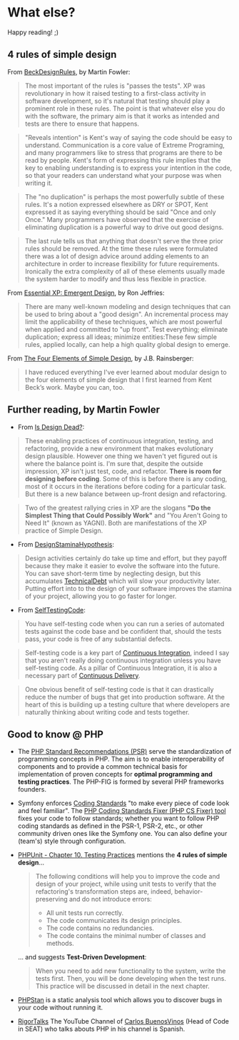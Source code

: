 # What else?

Happy reading! ;)

## 4 rules of simple design

From [BeckDesignRules](https://martinfowler.com/bliki/BeckDesignRules.html), by Martin Fowler:

> The most important of the rules is "passes the tests". XP was revolutionary in how it raised testing to a first-class activity in software development, so it's natural that testing should play a prominent role in these rules. The point is that whatever else you do with the software, the primary aim is that it works as intended and tests are there to ensure that happens.

> "Reveals intention" is Kent's way of saying the code should be easy to understand. Communication is a core value of Extreme Programing, and many programmers like to stress that programs are there to be read by people. Kent's form of expressing this rule implies that the key to enabling understanding is to express your intention in the code, so that your readers can understand what your purpose was when writing it.

> The "no duplication" is perhaps the most powerfully subtle of these rules. It's a notion expressed elsewhere as DRY or SPOT, Kent expressed it as saying everything should be said "Once and only Once." Many programmers have observed that the exercise of eliminating duplication is a powerful way to drive out good designs.

> The last rule tells us that anything that doesn't serve the three prior rules should be removed. At the time these rules were formulated there was a lot of design advice around adding elements to an architecture in order to increase flexibility for future requirements. Ironically the extra complexity of all of these elements usually made the system harder to modify and thus less flexible in practice.

From [Essential XP: Emergent Design](https://ronjeffries.com/xprog/classics/expemergentdesign/), by Ron Jeffries:

> There are many well-known modeling and design techniques that can be used to bring about a "good design". An incremental process may limit the applicability of these techniques, which are most powerful when applied and committed to "up front". Test everything; eliminate duplication; express all ideas; minimize entities:These few simple rules, applied locally, can help a high quality global design to emerge.

From [The Four Elements of Simple Design](https://blog.jbrains.ca/permalink/the-four-elements-of-simple-design), by J.B. Rainsberger:

> I have reduced everything I've ever learned about modular design to the four elements of simple design that I first learned from Kent Beck’s work. Maybe you can, too.

## Further reading, by Martin Fowler

- From [Is Design Dead?](https://martinfowler.com/articles/designDead.html):

> These enabling practices of continuous integration, testing, and refactoring, provide a new environment that makes evolutionary design plausible. However one thing we haven't yet figured out is where the balance point is. I'm sure that, despite the outside impression, XP isn't just test, code, and refactor. **There is room for designing before coding**. Some of this is before there is any coding, most of it occurs in the iterations before coding for a particular task. But there is a new balance between up-front design and refactoring.

> Two of the greatest rallying cries in XP are the slogans **"Do the Simplest Thing that Could Possibly Work"** and "You Aren't Going to Need It" (known as YAGNI). Both are manifestations of the XP practice of Simple Design.

- From [DesignStaminaHypothesis](https://martinfowler.com/bliki/DesignStaminaHypothesis.html):

> Design activities certainly do take up time and effort, but they payoff because they make it easier to evolve the software into the future. You can save short-term time by neglecting design, but this accumulates [TechnicalDebt](https://martinfowler.com/bliki/TechnicalDebt.html) which will slow your productivity later. Putting effort into to the design of your software improves the stamina of your project, allowing you to go faster for longer.

- From [SelfTestingCode](https://martinfowler.com/bliki/SelfTestingCode.html):

> You have self-testing code when you can run a series of automated tests against the code base and be confident that, should the tests pass, your code is free of any substantial defects.

> Self-testing code is a key part of [Continuous Integration](https://martinfowler.com/articles/continuousIntegration.html), indeed I say that you aren't really doing continuous integration unless you have self-testing code. As a pillar of Continuous Integration, it is also a necessary part of [Continuous Delivery](https://martinfowler.com/delivery.html).

> One obvious benefit of self-testing code is that it can drastically reduce the number of bugs that get into production software. At the heart of this is building up a testing culture that where developers are naturally thinking about writing code and tests together.

## Good to know @ PHP

- The [PHP Standard Recommendations (PSR)](https://www.php-fig.org/psr/) serve the standardization of programming concepts in PHP. The aim is to enable interoperability of components and to provide a common technical basis for implementation of proven concepts for **optimal programming and testing practices**. The PHP-FIG is formed by several PHP frameworks founders.

- Symfony enforces [Coding Standards](https://symfony.com/doc/current/contributing/code/standards.html) "to make every piece of code look and feel familiar". The [PHP Coding Standards Fixer (PHP CS Fixer) tool](https://github.com/FriendsOfPHP/PHP-CS-Fixer) fixes your code to follow standards; whether you want to follow PHP coding standards as defined in the PSR-1, PSR-2, etc., or other community driven ones like the Symfony one. You can also define your (team's) style through configuration.

- [PHPUnit - Chapter 10. Testing Practices](https://phpunit.de/manual/6.5/en/testing-practices.html) mentions the **4 rules of simple design**…

    > The following conditions will help you to improve the code and design of your project, while using unit tests to verify that the refactoring's transformation steps are, indeed, behavior-preserving and do not introduce errors:
    >
    > - All unit tests run correctly.
    > - The code communicates its design principles.
    > - The code contains no redundancies.
    > - The code contains the minimal number of classes and methods.

    … and suggests **Test-Driven Development**:

    > When you need to add new functionality to the system, write the tests first. Then, you will be done developing when the test runs. This practice will be discussed in detail in the next chapter.

- [PHPStan](https://github.com/phpstan/phpstan) is a static analysis tool which allows you to discover bugs in your code without running it.

- [RigorTalks](https://www.youtube.com/watch?v=aKcmbOZV9mA&list=PLfgj7DYkKH3Cd8bdu5SIHGYXh_bPV2idP) The YouTube Channel of [Carlos BuenosVinos](https://twitter.com/buenosvinos) (Head of Code in SEAT) who talks abouts PHP in his channel is Spanish. 

